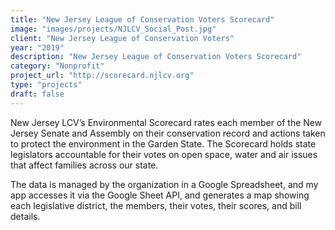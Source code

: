 ```yaml
---
title: "New Jersey League of Conservation Voters Scorecard"
image: "images/projects/NJLCV_Social_Post.jpg"
client: "New Jersey League of Conservation Voters"
year: "2019"
description: "New Jersey League of Conservation Voters Scorecard"
category: "Nonprofit"
project_url: "http://scorecard.njlcv.org"
type: "projects"
draft: false
---
```


New Jersey LCV’s Environmental Scorecard rates each member of the New Jersey Senate and Assembly on their conservation record and actions taken to protect the environment in the Garden State. The Scorecard holds state legislators accountable for their votes on open space, water and air issues that affect families across our state.

The data is managed by the organization in a Google Spreadsheet, and my app accesses it via the Google Sheet API, and generates a map showing each legislative district, the members, their votes, their scores, and bill details.

